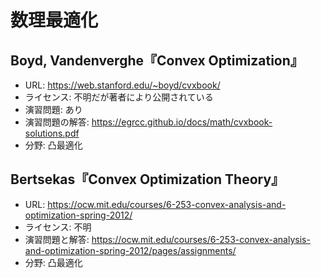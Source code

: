 # 数理最適化

## Boyd, Vandenverghe『Convex Optimization』

* URL: <https://web.stanford.edu/~boyd/cvxbook/>
* ライセンス: 不明だが著者により公開されている
* 演習問題: あり
* 演習問題の解答: <https://egrcc.github.io/docs/math/cvxbook-solutions.pdf>
* 分野: 凸最適化

## Bertsekas『Convex Optimization Theory』

* URL: <https://ocw.mit.edu/courses/6-253-convex-analysis-and-optimization-spring-2012/>
* ライセンス: 不明
* 演習問題と解答: <https://ocw.mit.edu/courses/6-253-convex-analysis-and-optimization-spring-2012/pages/assignments/>
* 分野: 凸最適化